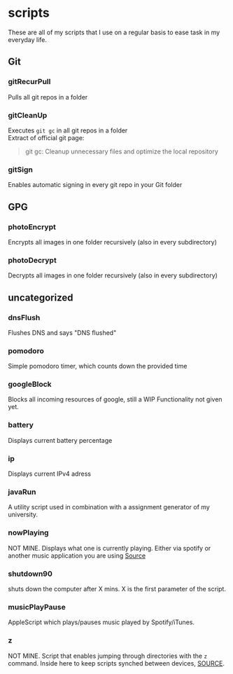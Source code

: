 # scripts

These are all of my scripts that I use on a regular basis to ease task in my everyday life.

## Git
### gitRecurPull
Pulls all git repos in a folder

### gitCleanUp
Executes `git gc` in all git repos in a folder  
Extract of official git page:  
> git gc: Cleanup unnecessary files and optimize the local repository

### gitSign
Enables automatic signing in every git repo in your Git folder


## GPG
### photoEncrypt
Encrypts all images in one folder recursively (also in every subdirectory)

### photoDecrypt
Decrypts all images in one folder recursively (also in every subdirectory)

## uncategorized
### dnsFlush
Flushes DNS and says "DNS flushed"

### pomodoro
Simple pomodoro timer, which counts down the provided time

### googleBlock
Blocks all incoming resources of google, still a WIP
Functionality not given yet.

### battery
Displays current battery percentage

### ip
Displays current IPv4 adress

### javaRun
A utility script used in combination with a assignment generator of my university.

### nowPlaying
NOT MINE. Displays what one is currently playing. Either via spotify or another music application you are using [Source](https://www.tylerewing.co/tmux-now-playing)

### shutdown90
shuts down the computer after X mins. X is the first parameter of the script.

### musicPlayPause
AppleScript which plays/pauses music played by Spotify/iTunes.

### z
NOT MINE. Script that enables jumping through directories with the `z` command. Inside here to keep scripts synched between devices, [SOURCE](https://github.com/rupa/z).
